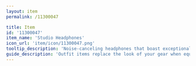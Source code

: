 ```yaml
---
layout: item
permalink: /11300047

title: Item
id: '11300047'
item_name: 'Studio Headphones'
icon_url: 'item/icon/11300047.png'
tooltip_description: 'Noise-canceling headphones that boast exceptional sound.'
guide_description: 'Outfit items replace the look of your gear when equipped.'
---
```

